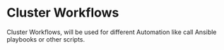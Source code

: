 # Cluster Workflows

Cluster Workflows, will be used for different Automation like call Ansible playbooks or other scripts.
